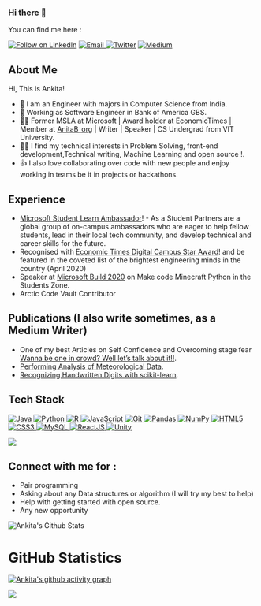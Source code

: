### Hi there 👋

<!--
**ankitasharma88990/ankitasharma88990** is a ✨ _special_ ✨ repository because its `README.md` (this file) appears on your GitHub profile.
-->

You can find me here :
<p align="left">
  <a href="https://www.linkedin.com/in/ankita-sharma-83ab64146/"><img title="Follow on LinkedIn" src="https://img.shields.io/badge/LinkedIn-0077B5?style=for-the-badge&logo=linkedin&logoColor=white"/></a>
  <a href="mailto:ankitasharma88990@gmail.com"><img title="Email" src="https://img.shields.io/badge/Gmail-D14836?style=for-the-badge&logo=gmail&logoColor=white"/>
    <a href="https://twitter.com/Iam_Ankita__"><img title="Twitter" src="https://img.shields.io/badge/Twitter-1DA1F2?style=for-the-badge&logo=twitter&logoColor=white"/></a>
    <a href="https://ankitasharma88990.medium.com/"><img title="Medium" src="https://img.shields.io/badge/Medium-12100E?style=for-the-badge&logo=medium&logoColor=white"/></a>
 </a>

## About Me
Hi, This is Ankita!
- 🔭 I am an Engineer with majors in Computer Science from India.
- 🌱 Working as Software Engineer in Bank of America GBS.
- 👩‍💻 Former MSLA at Microsoft | Award holder at EconomicTimes | Member at [AnitaB_org](https://anitab.org/) | Writer | Speaker | CS Undergrad from VIT University.
- 👩‍💻 I find my technical interests in Problem Solving, front-end development,Technical writing, Machine Learning and open source !. 
- 👍 I also love collaborating over code with new people and enjoy working in teams be it in projects or hackathons. 
  
 ## Experience 
- [Microsoft Student Learn Ambassador](https://studentambassadors.microsoft.com/)! - As a Student Partners are a global group of on-campus ambassadors who are eager to help fellow students, lead in their local tech community, and develop technical and career skills for the future.
- Recognised with [Economic Times Digital Campus Star Award](https://economictimes.indiatimes.com/etcampusstars/pasteditions)! and be featured in the coveted list of the brightest engineering minds in the country (April 2020)
- Speaker at [Microsoft Build 2020](https://mybuild.microsoft.com/home) on Make code Minecraft Python in the Students Zone.
- Arctic Code Vault Contributor
  
 ## Publications (I also write sometimes, as a Medium Writer)
  - One of my best Articles on Self Confidence and Overcoming stage fear [Wanna be one in crowd? Well let’s talk about it!!](https://ankitasharma88990.medium.com/).
  - [Performing Analysis of Meteorological Data](https://ankitasharma88990.medium.com/performing-analysis-of-meteorological-data-90625eccb6a3).
  - [Recognizing Handwritten Digits with scikit-learn](https://ankitasharma88990.medium.com/recognizing-handwritten-digits-with-scikit-learn-34ce0705e468).
  
   
## Tech Stack

<p align="left">
 <a href="#">
<img alt="Java" src="https://img.shields.io/badge/Java-ED8B00?style=for-the-badge&logo=java&logoColor=white"/>
<img alt="Python" src="https://img.shields.io/badge/Python-3776AB?style=for-the-badge&logo=python&logoColor=white"/>
<img alt="R" src="https://img.shields.io/badge/R-276DC3?style=for-the-badge&logo=r&logoColor=white"/>
<img alt="JavaScript" src="https://img.shields.io/badge/JavaScript-F7DF1E?style=for-the-badge&logo=javascript&logoColor=black"/>
<img alt="Git" src="https://img.shields.io/badge/git%20-%23F05033.svg?&style=for-the-badge&logo=git&logoColor=white"/>
<img alt="Pandas" src="https://img.shields.io/badge/pandas%20-%23150458.svg?&style=for-the-badge&logo=pandas&logoColor=white" />
<img alt="NumPy" src="https://img.shields.io/badge/numpy%20-%23013243.svg?&style=for-the-badge&logo=numpy&logoColor=white" />
<img alt="HTML5" src="https://img.shields.io/badge/html5%20-%23E34F26.svg?&style=for-the-badge&logo=html5&logoColor=white"/>
<img alt="CSS3" src="https://img.shields.io/badge/css3%20-%231572B6.svg?&style=for-the-badge&logo=css3&logoColor=white"/>
<img alt='MySQL' src="https://img.shields.io/badge/SQL-MySQL?style=for-the-badge&logo=mysql&color=F29111"/>
<img alt='ReactJS' src="https://img.shields.io/badge/ReactJS-ReactJS?style=for-the-badge&logo=react&color=303030"/> 
<img alt="Unity" src="https://img.shields.io/badge/Unity-Unity?style=for-the-badge&logo=unity&logoColor=fff&color=5C3EB8"/> 
   
![](https://komarev.com/ghpvc/?username=ankitasharma88990&color=79b8ff)
 
 </a>
</p>

## Connect with me for :
  - Pair programming
  - Asking about any Data structures or algorithm (I will try my best to help)
  - Help with getting started with open source.
  - Any new opportunity 
  

![Ankita's Github Stats](https://github-readme-stats.anuraghazra1.vercel.app/api?username=ankitasharma88990&show_icons=true&include_all_commits=true&theme=radical)

<h1 align="left">GitHub Statistics</h1>

[![Ankita's github activity graph](https://activity-graph.herokuapp.com/graph?username=ankitasharma88990&theme=github)](https://github.com/ashutosh00710/github-readme-activity-graph)

<a href="https://github.com/ankitasharma88990">
  <img align="center" src="https://github-readme-stats.vercel.app/api/top-langs/?username=ankitasharma88990&theme=tokyonight&layout=compact&" />
</a>

